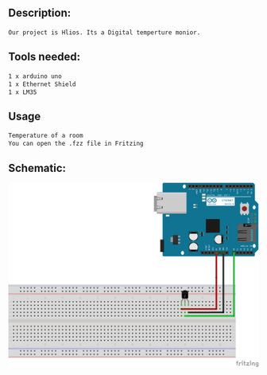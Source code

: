 ## Description:

    Our project is Hlios. Its a Digital temperture monior. 
    
## Tools needed:

    1 x arduino uno
    1 x Ethernet Shield
    1 x LM35
    
## Usage

    Temperature of a room
    You can open the .fzz file in Fritzing

## Schematic:

![alt text](https://github.com/thanosmour98/ethernet_arduino_lm35/blob/master/Scematic.png)
